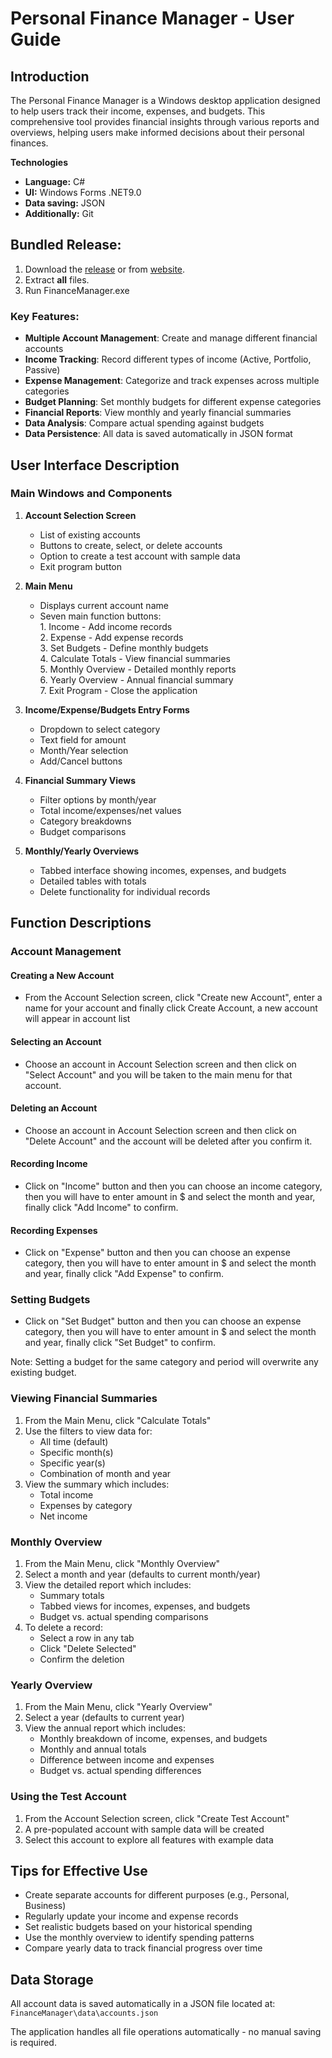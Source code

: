 # Personal Finance Manager - User Guide

## Introduction

The Personal Finance Manager is a Windows desktop application designed to help users track their income, expenses, and budgets. This comprehensive tool provides financial insights through various reports and overviews, helping users make informed decisions about their personal finances.


**Technologies**

- **Language:** C#
- **UI:** Windows Forms .NET9.0
- **Data saving:** JSON
- **Additionally:** Git

## Bundled Release:

1) Download the [release](https://github.com/23DP3AIkau/finance_manager/releases/latest) or from [website](<https://23dp3aikau.github.io/finance_manager_website/>).
2) Extract **all** files.
3) Run FinanceManager.exe

### Key Features:
- **Multiple Account Management**: Create and manage different financial accounts
- **Income Tracking**: Record different types of income (Active, Portfolio, Passive)
- **Expense Management**: Categorize and track expenses across multiple categories
- **Budget Planning**: Set monthly budgets for different expense categories
- **Financial Reports**: View monthly and yearly financial summaries
- **Data Analysis**: Compare actual spending against budgets
- **Data Persistence**: All data is saved automatically in JSON format

## User Interface Description

### Main Windows and Components

1. **Account Selection Screen**
   - List of existing accounts
   - Buttons to create, select, or delete accounts
   - Option to create a test account with sample data
   - Exit program button

2. **Main Menu**
   - Displays current account name
   - Seven main function buttons:<br>
     1\. Income - Add income records<br>
     2\. Expense - Add expense records<br>
     3\. Set Budgets - Define monthly budgets<br>
     4\. Calculate Totals - View financial summaries<br>
     5\. Monthly Overview - Detailed monthly reports<br>
     6\. Yearly Overview - Annual financial summary<br>
     7\. Exit Program - Close the application

3. **Income/Expense/Budgets Entry Forms**
   - Dropdown to select category
   - Text field for amount
   - Month/Year selection
   - Add/Cancel buttons

4. **Financial Summary Views**
   - Filter options by month/year
   - Total income/expenses/net values
   - Category breakdowns
   - Budget comparisons

5. **Monthly/Yearly Overviews**
   - Tabbed interface showing incomes, expenses, and budgets
   - Detailed tables with totals
   - Delete functionality for individual records

## Function Descriptions

### Account Management

#### Creating a New Account
- From the Account Selection screen, click "Create new Account", enter a name for your account and finally click Create Account, a new account will appear in account list

#### Selecting an Account
- Choose an account in Account Selection screen and then click on "Select Account" and you will be taken to the main menu for that account.

#### Deleting an Account
- Choose an account in Account Selection screen and then click on "Delete Account" and the account will be deleted after you confirm it.

#### Recording Income
- Click on "Income" button and then you can choose an income category, then you will have to enter amount in $ and select the month and year, finally click "Add Income" to confirm.

#### Recording Expenses
- Click on "Expense" button and then you can choose an expense category, then you will have to enter amount in $ and select the month and year, finally click "Add Expense" to confirm.

### Setting Budgets
- Click on "Set Budget" button and then you can choose an expense category, then you will have to enter amount in $ and select the month and year, finally click "Set Budget" to confirm.

Note: Setting a budget for the same category and period will overwrite any existing budget.

### Viewing Financial Summaries

1. From the Main Menu, click "Calculate Totals"
2. Use the filters to view data for:
   - All time (default)
   - Specific month(s)
   - Specific year(s)
   - Combination of month and year
3. View the summary which includes:
   - Total income
   - Expenses by category
   - Net income

### Monthly Overview

1. From the Main Menu, click "Monthly Overview"
2. Select a month and year (defaults to current month/year)
3. View the detailed report which includes:
   - Summary totals
   - Tabbed views for incomes, expenses, and budgets
   - Budget vs. actual spending comparisons
4. To delete a record:
   - Select a row in any tab
   - Click "Delete Selected"
   - Confirm the deletion

### Yearly Overview

1. From the Main Menu, click "Yearly Overview"
2. Select a year (defaults to current year)
3. View the annual report which includes:
   - Monthly breakdown of income, expenses, and budgets
   - Monthly and annual totals
   - Difference between income and expenses
   - Budget vs. actual spending differences

### Using the Test Account

1. From the Account Selection screen, click "Create Test Account"
2. A pre-populated account with sample data will be created
3. Select this account to explore all features with example data

## Tips for Effective Use

- Create separate accounts for different purposes (e.g., Personal, Business)
- Regularly update your income and expense records
- Set realistic budgets based on your historical spending
- Use the monthly overview to identify spending patterns
- Compare yearly data to track financial progress over time

## Data Storage

All account data is saved automatically in a JSON file located at:
`FinanceManager\data\accounts.json`

The application handles all file operations automatically - no manual saving is required.
